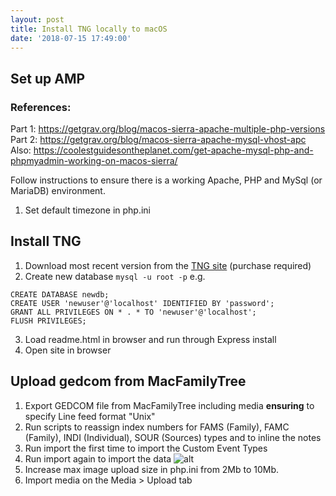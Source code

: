 ```yaml
---
layout: post
title: Install TNG locally to macOS
date: '2018-07-15 17:49:00'
---
```


## Set up AMP

### References: 
Part 1: https://getgrav.org/blog/macos-sierra-apache-multiple-php-versions
Part 2: https://getgrav.org/blog/macos-sierra-apache-mysql-vhost-apc
Also: https://coolestguidesontheplanet.com/get-apache-mysql-php-and-phpmyadmin-working-on-macos-sierra/

Follow instructions to ensure there is a working Apache, PHP and MySql (or MariaDB) environment.

1. Set default timezone in php.ini

## Install TNG
1. Download most recent version from the [TNG site](http://tng.lythgoes.net) (purchase required)
2. Create new database `mysql -u root -p` e.g. 
```
CREATE DATABASE newdb;
CREATE USER 'newuser'@'localhost' IDENTIFIED BY 'password';
GRANT ALL PRIVILEGES ON * . * TO 'newuser'@'localhost';
FLUSH PRIVILEGES;
```
3. Load readme.html in browser and run through Express install
4. Open site in browser

## Upload gedcom from MacFamilyTree

1. Export GEDCOM file from MacFamilyTree including media **ensuring** to specify Line feed format "Unix"
2. Run scripts to reassign index numbers for FAMS (Family), FAMC (Family), INDI (Individual), SOUR (Sources) types and to inline the notes
3. Run import the first time to import the Custom Event Types
4. Run import again to import the data
![alt](https://www.dropbox.com/s/3jle9y0de52dfr4/Screenshot%202016-12-27%2012.33.22.png?dl=1)
5. Increase max image upload size in php.ini from 2Mb to 10Mb.
6. Import media on the Media > Upload tab


